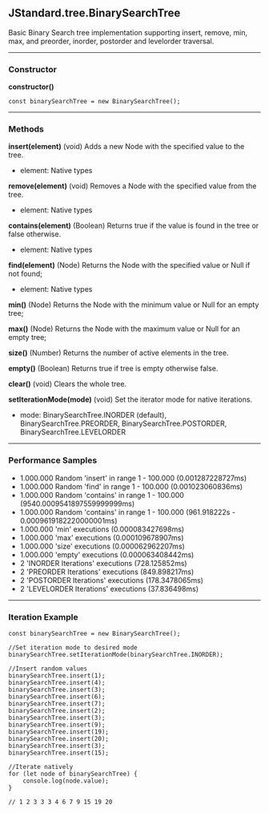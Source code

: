 ## JStandard.tree.BinarySearchTree

Basic Binary Search tree implementation supporting insert, remove, min, max, and preorder, inorder, postorder and levelorder traversal.

----------

### Constructor ###

**constructor()** 

    const binarySearchTree = new BinarySearchTree();

----------

### Methods ###

**insert(element)** (void) Adds a new Node with the specified value to the tree.

- element: Native types

**remove(element)** (void) Removes a Node with the specified value from the tree.

- element: Native types

**contains(element)** (Boolean) Returns true if the value is found in the tree or false otherwise.

- element: Native types

**find(element)** (Node) Returns the Node with the specified value or Null if not found;

- element: Native types

**min()** (Node) Returns the Node with the minimum value or Null for an empty tree;

**max()** (Node) Returns the Node with the maximum value or Null for an empty tree;

**size()** (Number) Returns the number of active elements in the tree.

**empty()** (Boolean) Returns true if tree is empty otherwise false.

**clear()** (void) Clears the whole tree.

**setIterationMode(mode)** (void) Set the iterator mode for native iterations.

- mode: BinarySearchTree.INORDER (default), BinarySearchTree.PREORDER, BinarySearchTree.POSTORDER, BinarySearchTree.LEVELORDER


----------

### Performance Samples  ###

- 1.000.000 Random 'insert' in range 1 - 100.000 (0.001287228727ms)
- 1.000.000 Random 'find' in range 1 - 100.000 (0.001023060836ms)
- 1.000.000 Random 'contains' in range 1 - 100.000 (9540.0009541897559999999ms)
- 1.000.000 Random 'contains' in range 1 - 100.000 (961.918222s - 0.0009619182220000001ms)
- 1.000.000 'min' executions (0.000083427698ms)
- 1.000.000 'max' executions (0.000109678907ms)
- 1.000.000 'size' executions (0.000062962207ms)
- 1.000.000 'empty' executions (0.000063408442ms)
- 2 'INORDER Iterations' executions (728.125852ms)
- 2 'PREORDER Iterations' executions (849.898217ms)
- 2 'POSTORDER Iterations' executions (178.3478065ms)
- 2 'LEVELORDER Iterations' executions (37.836498ms)

----------

### Iteration Example ###

```
const binarySearchTree = new BinarySearchTree();

//Set iteration mode to desired mode
binarySearchTree.setIterationMode(binarySearchTree.INORDER);

//Insert random values
binarySearchTree.insert(1); 
binarySearchTree.insert(4); 
binarySearchTree.insert(3); 
binarySearchTree.insert(6); 
binarySearchTree.insert(7);
binarySearchTree.insert(2); 
binarySearchTree.insert(3); 
binarySearchTree.insert(9); 
binarySearchTree.insert(19); 
binarySearchTree.insert(20); 
binarySearchTree.insert(3); 
binarySearchTree.insert(15);

//Iterate natively
for (let node of binarySearchTree) {
	console.log(node.value);
}

// 1 2 3 3 3 4 6 7 9 15 19 20
```